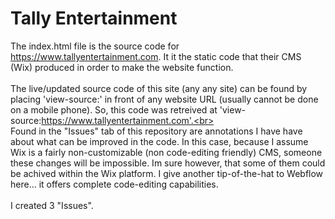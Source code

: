 # Tally Entertainment

The index.html file is the source code for https://www.tallyentertainment.com. It it the static code that their CMS (Wix) produced in order to make the website function.<br>
<br>
The live/updated source code of this site (any any site) can be found by placing 'view-source:' in front of any website URL (usually cannot be done on a mobile phone). So, this code was retreived at 'view-source:https://www.tallyentertainment.com'.<br>
<br>
Found in the "Issues" tab of this repository are annotations I have have about what can be improved in the code. In this case, because I assume Wix is a fairly non-customizable (non code-editing friendly) CMS, someone these changes will be impossible. Im sure however, that some of them could be achived within the Wix platform. I give another tip-of-the-hat to Webflow here... it offers complete code-editing capabilities.<br>
<br>
I created 3 "Issues".
